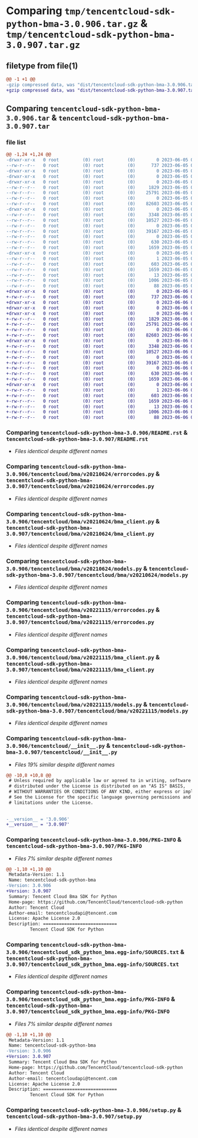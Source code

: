 # Comparing `tmp/tencentcloud-sdk-python-bma-3.0.906.tar.gz` & `tmp/tencentcloud-sdk-python-bma-3.0.907.tar.gz`

## filetype from file(1)

```diff
@@ -1 +1 @@
-gzip compressed data, was "dist/tencentcloud-sdk-python-bma-3.0.906.tar", last modified: Mon Jun  5 00:27:30 2023, max compression
+gzip compressed data, was "dist/tencentcloud-sdk-python-bma-3.0.907.tar", last modified: Tue Jun  6 02:19:37 2023, max compression
```

## Comparing `tencentcloud-sdk-python-bma-3.0.906.tar` & `tencentcloud-sdk-python-bma-3.0.907.tar`

### file list

```diff
@@ -1,24 +1,24 @@
-drwxr-xr-x   0 root         (0) root         (0)        0 2023-06-05 00:27:30.000000 tencentcloud-sdk-python-bma-3.0.906/
--rw-r--r--   0 root         (0) root         (0)      737 2023-06-05 00:27:30.000000 tencentcloud-sdk-python-bma-3.0.906/README.rst
-drwxr-xr-x   0 root         (0) root         (0)        0 2023-06-05 00:27:30.000000 tencentcloud-sdk-python-bma-3.0.906/tencentcloud/
-drwxr-xr-x   0 root         (0) root         (0)        0 2023-06-05 00:27:30.000000 tencentcloud-sdk-python-bma-3.0.906/tencentcloud/bma/
-drwxr-xr-x   0 root         (0) root         (0)        0 2023-06-05 00:27:30.000000 tencentcloud-sdk-python-bma-3.0.906/tencentcloud/bma/v20210624/
--rw-r--r--   0 root         (0) root         (0)     1829 2023-06-05 00:27:30.000000 tencentcloud-sdk-python-bma-3.0.906/tencentcloud/bma/v20210624/errorcodes.py
--rw-r--r--   0 root         (0) root         (0)    25791 2023-06-05 00:27:30.000000 tencentcloud-sdk-python-bma-3.0.906/tencentcloud/bma/v20210624/bma_client.py
--rw-r--r--   0 root         (0) root         (0)        0 2023-06-05 00:27:30.000000 tencentcloud-sdk-python-bma-3.0.906/tencentcloud/bma/v20210624/__init__.py
--rw-r--r--   0 root         (0) root         (0)    82603 2023-06-05 00:27:30.000000 tencentcloud-sdk-python-bma-3.0.906/tencentcloud/bma/v20210624/models.py
-drwxr-xr-x   0 root         (0) root         (0)        0 2023-06-05 00:27:30.000000 tencentcloud-sdk-python-bma-3.0.906/tencentcloud/bma/v20221115/
--rw-r--r--   0 root         (0) root         (0)     3348 2023-06-05 00:27:30.000000 tencentcloud-sdk-python-bma-3.0.906/tencentcloud/bma/v20221115/errorcodes.py
--rw-r--r--   0 root         (0) root         (0)    10527 2023-06-05 00:27:30.000000 tencentcloud-sdk-python-bma-3.0.906/tencentcloud/bma/v20221115/bma_client.py
--rw-r--r--   0 root         (0) root         (0)        0 2023-06-05 00:27:30.000000 tencentcloud-sdk-python-bma-3.0.906/tencentcloud/bma/v20221115/__init__.py
--rw-r--r--   0 root         (0) root         (0)    39167 2023-06-05 00:27:30.000000 tencentcloud-sdk-python-bma-3.0.906/tencentcloud/bma/v20221115/models.py
--rw-r--r--   0 root         (0) root         (0)        0 2023-06-05 00:27:30.000000 tencentcloud-sdk-python-bma-3.0.906/tencentcloud/bma/__init__.py
--rw-r--r--   0 root         (0) root         (0)      630 2023-06-05 00:27:30.000000 tencentcloud-sdk-python-bma-3.0.906/tencentcloud/__init__.py
--rw-r--r--   0 root         (0) root         (0)     1659 2023-06-05 00:27:30.000000 tencentcloud-sdk-python-bma-3.0.906/PKG-INFO
-drwxr-xr-x   0 root         (0) root         (0)        0 2023-06-05 00:27:30.000000 tencentcloud-sdk-python-bma-3.0.906/tencentcloud_sdk_python_bma.egg-info/
--rw-r--r--   0 root         (0) root         (0)        1 2023-06-05 00:27:30.000000 tencentcloud-sdk-python-bma-3.0.906/tencentcloud_sdk_python_bma.egg-info/dependency_links.txt
--rw-r--r--   0 root         (0) root         (0)      603 2023-06-05 00:27:30.000000 tencentcloud-sdk-python-bma-3.0.906/tencentcloud_sdk_python_bma.egg-info/SOURCES.txt
--rw-r--r--   0 root         (0) root         (0)     1659 2023-06-05 00:27:30.000000 tencentcloud-sdk-python-bma-3.0.906/tencentcloud_sdk_python_bma.egg-info/PKG-INFO
--rw-r--r--   0 root         (0) root         (0)       13 2023-06-05 00:27:30.000000 tencentcloud-sdk-python-bma-3.0.906/tencentcloud_sdk_python_bma.egg-info/top_level.txt
--rw-r--r--   0 root         (0) root         (0)     1006 2023-06-05 00:27:30.000000 tencentcloud-sdk-python-bma-3.0.906/setup.py
--rw-r--r--   0 root         (0) root         (0)       88 2023-06-05 00:27:30.000000 tencentcloud-sdk-python-bma-3.0.906/setup.cfg
+drwxr-xr-x   0 root         (0) root         (0)        0 2023-06-06 02:19:37.000000 tencentcloud-sdk-python-bma-3.0.907/
+-rw-r--r--   0 root         (0) root         (0)      737 2023-06-06 02:19:37.000000 tencentcloud-sdk-python-bma-3.0.907/README.rst
+drwxr-xr-x   0 root         (0) root         (0)        0 2023-06-06 02:19:37.000000 tencentcloud-sdk-python-bma-3.0.907/tencentcloud/
+drwxr-xr-x   0 root         (0) root         (0)        0 2023-06-06 02:19:37.000000 tencentcloud-sdk-python-bma-3.0.907/tencentcloud/bma/
+drwxr-xr-x   0 root         (0) root         (0)        0 2023-06-06 02:19:37.000000 tencentcloud-sdk-python-bma-3.0.907/tencentcloud/bma/v20210624/
+-rw-r--r--   0 root         (0) root         (0)     1829 2023-06-06 02:19:37.000000 tencentcloud-sdk-python-bma-3.0.907/tencentcloud/bma/v20210624/errorcodes.py
+-rw-r--r--   0 root         (0) root         (0)    25791 2023-06-06 02:19:37.000000 tencentcloud-sdk-python-bma-3.0.907/tencentcloud/bma/v20210624/bma_client.py
+-rw-r--r--   0 root         (0) root         (0)        0 2023-06-06 02:19:37.000000 tencentcloud-sdk-python-bma-3.0.907/tencentcloud/bma/v20210624/__init__.py
+-rw-r--r--   0 root         (0) root         (0)    82603 2023-06-06 02:19:37.000000 tencentcloud-sdk-python-bma-3.0.907/tencentcloud/bma/v20210624/models.py
+drwxr-xr-x   0 root         (0) root         (0)        0 2023-06-06 02:19:37.000000 tencentcloud-sdk-python-bma-3.0.907/tencentcloud/bma/v20221115/
+-rw-r--r--   0 root         (0) root         (0)     3348 2023-06-06 02:19:37.000000 tencentcloud-sdk-python-bma-3.0.907/tencentcloud/bma/v20221115/errorcodes.py
+-rw-r--r--   0 root         (0) root         (0)    10527 2023-06-06 02:19:37.000000 tencentcloud-sdk-python-bma-3.0.907/tencentcloud/bma/v20221115/bma_client.py
+-rw-r--r--   0 root         (0) root         (0)        0 2023-06-06 02:19:37.000000 tencentcloud-sdk-python-bma-3.0.907/tencentcloud/bma/v20221115/__init__.py
+-rw-r--r--   0 root         (0) root         (0)    39167 2023-06-06 02:19:37.000000 tencentcloud-sdk-python-bma-3.0.907/tencentcloud/bma/v20221115/models.py
+-rw-r--r--   0 root         (0) root         (0)        0 2023-06-06 02:19:37.000000 tencentcloud-sdk-python-bma-3.0.907/tencentcloud/bma/__init__.py
+-rw-r--r--   0 root         (0) root         (0)      630 2023-06-06 02:19:37.000000 tencentcloud-sdk-python-bma-3.0.907/tencentcloud/__init__.py
+-rw-r--r--   0 root         (0) root         (0)     1659 2023-06-06 02:19:37.000000 tencentcloud-sdk-python-bma-3.0.907/PKG-INFO
+drwxr-xr-x   0 root         (0) root         (0)        0 2023-06-06 02:19:37.000000 tencentcloud-sdk-python-bma-3.0.907/tencentcloud_sdk_python_bma.egg-info/
+-rw-r--r--   0 root         (0) root         (0)        1 2023-06-06 02:19:37.000000 tencentcloud-sdk-python-bma-3.0.907/tencentcloud_sdk_python_bma.egg-info/dependency_links.txt
+-rw-r--r--   0 root         (0) root         (0)      603 2023-06-06 02:19:37.000000 tencentcloud-sdk-python-bma-3.0.907/tencentcloud_sdk_python_bma.egg-info/SOURCES.txt
+-rw-r--r--   0 root         (0) root         (0)     1659 2023-06-06 02:19:37.000000 tencentcloud-sdk-python-bma-3.0.907/tencentcloud_sdk_python_bma.egg-info/PKG-INFO
+-rw-r--r--   0 root         (0) root         (0)       13 2023-06-06 02:19:37.000000 tencentcloud-sdk-python-bma-3.0.907/tencentcloud_sdk_python_bma.egg-info/top_level.txt
+-rw-r--r--   0 root         (0) root         (0)     1006 2023-06-06 02:19:37.000000 tencentcloud-sdk-python-bma-3.0.907/setup.py
+-rw-r--r--   0 root         (0) root         (0)       88 2023-06-06 02:19:37.000000 tencentcloud-sdk-python-bma-3.0.907/setup.cfg
```

### Comparing `tencentcloud-sdk-python-bma-3.0.906/README.rst` & `tencentcloud-sdk-python-bma-3.0.907/README.rst`

 * *Files identical despite different names*

### Comparing `tencentcloud-sdk-python-bma-3.0.906/tencentcloud/bma/v20210624/errorcodes.py` & `tencentcloud-sdk-python-bma-3.0.907/tencentcloud/bma/v20210624/errorcodes.py`

 * *Files identical despite different names*

### Comparing `tencentcloud-sdk-python-bma-3.0.906/tencentcloud/bma/v20210624/bma_client.py` & `tencentcloud-sdk-python-bma-3.0.907/tencentcloud/bma/v20210624/bma_client.py`

 * *Files identical despite different names*

### Comparing `tencentcloud-sdk-python-bma-3.0.906/tencentcloud/bma/v20210624/models.py` & `tencentcloud-sdk-python-bma-3.0.907/tencentcloud/bma/v20210624/models.py`

 * *Files identical despite different names*

### Comparing `tencentcloud-sdk-python-bma-3.0.906/tencentcloud/bma/v20221115/errorcodes.py` & `tencentcloud-sdk-python-bma-3.0.907/tencentcloud/bma/v20221115/errorcodes.py`

 * *Files identical despite different names*

### Comparing `tencentcloud-sdk-python-bma-3.0.906/tencentcloud/bma/v20221115/bma_client.py` & `tencentcloud-sdk-python-bma-3.0.907/tencentcloud/bma/v20221115/bma_client.py`

 * *Files identical despite different names*

### Comparing `tencentcloud-sdk-python-bma-3.0.906/tencentcloud/bma/v20221115/models.py` & `tencentcloud-sdk-python-bma-3.0.907/tencentcloud/bma/v20221115/models.py`

 * *Files identical despite different names*

### Comparing `tencentcloud-sdk-python-bma-3.0.906/tencentcloud/__init__.py` & `tencentcloud-sdk-python-bma-3.0.907/tencentcloud/__init__.py`

 * *Files 19% similar despite different names*

```diff
@@ -10,8 +10,8 @@
 # Unless required by applicable law or agreed to in writing, software
 # distributed under the License is distributed on an "AS IS" BASIS,
 # WITHOUT WARRANTIES OR CONDITIONS OF ANY KIND, either express or implied.
 # See the License for the specific language governing permissions and
 # limitations under the License.
 
 
-__version__ = '3.0.906'
+__version__ = '3.0.907'
```

### Comparing `tencentcloud-sdk-python-bma-3.0.906/PKG-INFO` & `tencentcloud-sdk-python-bma-3.0.907/PKG-INFO`

 * *Files 7% similar despite different names*

```diff
@@ -1,10 +1,10 @@
 Metadata-Version: 1.1
 Name: tencentcloud-sdk-python-bma
-Version: 3.0.906
+Version: 3.0.907
 Summary: Tencent Cloud Bma SDK for Python
 Home-page: https://github.com/TencentCloud/tencentcloud-sdk-python
 Author: Tencent Cloud
 Author-email: tencentcloudapi@tencent.com
 License: Apache License 2.0
 Description: ============================
         Tencent Cloud SDK for Python
```

### Comparing `tencentcloud-sdk-python-bma-3.0.906/tencentcloud_sdk_python_bma.egg-info/SOURCES.txt` & `tencentcloud-sdk-python-bma-3.0.907/tencentcloud_sdk_python_bma.egg-info/SOURCES.txt`

 * *Files identical despite different names*

### Comparing `tencentcloud-sdk-python-bma-3.0.906/tencentcloud_sdk_python_bma.egg-info/PKG-INFO` & `tencentcloud-sdk-python-bma-3.0.907/tencentcloud_sdk_python_bma.egg-info/PKG-INFO`

 * *Files 7% similar despite different names*

```diff
@@ -1,10 +1,10 @@
 Metadata-Version: 1.1
 Name: tencentcloud-sdk-python-bma
-Version: 3.0.906
+Version: 3.0.907
 Summary: Tencent Cloud Bma SDK for Python
 Home-page: https://github.com/TencentCloud/tencentcloud-sdk-python
 Author: Tencent Cloud
 Author-email: tencentcloudapi@tencent.com
 License: Apache License 2.0
 Description: ============================
         Tencent Cloud SDK for Python
```

### Comparing `tencentcloud-sdk-python-bma-3.0.906/setup.py` & `tencentcloud-sdk-python-bma-3.0.907/setup.py`

 * *Files identical despite different names*

